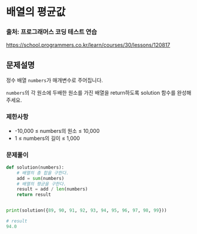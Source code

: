 # 배열의 평균값
### 출처: 프로그래머스 코딩 테스트 연습
https://school.programmers.co.kr/learn/courses/30/lessons/120817

## 문제설명
정수 배열 ```numbers```가  매개변수로 주어집니다.

```numbers```의 각 원소에 두배한 원소를 가진 배열을 return하도록 solution 함수를 완성해주세요.

### 제한사항
- -10,000 ≤ numbers의 원소 ≤ 10,000
- 1 ≤ numbers의 길이 ≤ 1,000

### 문제풀이
``` python
def solution(numbers):
    # 배열의 총 합을 구한다.
    add = sum(numbers)
    # 배열의 평균을 구한다.
    result = add / len(numbers)
    return result


print(solution({89, 90, 91, 92, 93, 94, 95, 96, 97, 98, 99}))

# result
94.0
```
